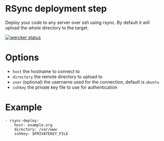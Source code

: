 # RSync deployment step
Deploy your code to any server over ssh using rsync. By default it will upload the whole directory to the target.

[![wercker status](https://app.wercker.com/status/9d72a4b411b0c34231e71fbac8c989e3/m "wercker status")](https://app.wercker.com/project/bykey/9d72a4b411b0c34231e71fbac8c989e3)

# Options

* `host` the hostname to connect to
* `directory` the remote directory to upload to
* `user` (optional) the username used for the connection, default is `ubuntu`
* `sshkey` the private key file to use for authentication

# Example

    - rsync-deploy:
        host: example.org
        directory: /var/www
        sshkey: $PRIVATEKEY_FILE